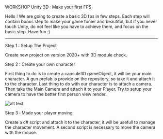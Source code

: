 WORKSHOP Unity 3D : Make your first FPS

Hello ! 
We are going to create a basic 3D fps in few steps. 
Each step will contain bonus step to make your game funier and beautiful, but if you never touch Unity, do not feel like
you have to achieve them, and focus on the basic step.
Have fun :)

___________________________________

Step 1 : Setup The Project

Create new project on version 2020+ with 3D module check.

Step 2 : Create your own character

First thing to do is to create a capsule3D gameObject, it will be your main character.
A gun prefab is provide on the repository, so take it and attach it to the character.
Last thing to do with our character is to attach a camera. Then take the Main Camera and attach it to your Player.
Try to setup your camera to have the better first person view render. 

![alt text](https://github.com/tomasit/Workshop_Unity3D/master/RdmeImg/simpleCharacter.png?raw=true) 


Step 3 : Made your player moving

Create a c# script and attach it to the character, it will be usefull to manage the character movement.
A second script is necessary to move the camera with the mouse.
